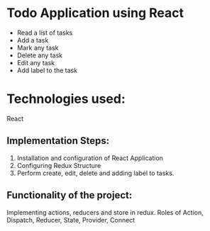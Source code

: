 
# Todo Application using React
* Read a list of tasks
* Add a task
* Mark any task
* Delete any task
* Edit any task
* Add label to the task

# Technologies used:
React

## Implementation Steps:
1. Installation and configuration of React Application
2. Configuring Redux Structure 
3. Perform create, edit, delete and adding label to tasks.

## Functionality of the project:
Implementing actions, reducers and store in redux.
Roles of Action, Dispatch, Reducer, State, Provider, Connect



